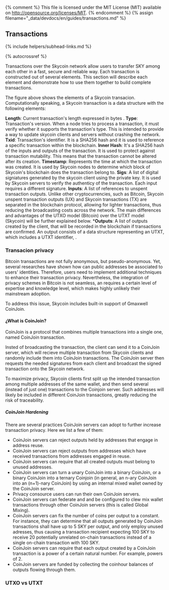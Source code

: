 {% comment %}
This file is licensed under the MIT License (MIT) available on
http://opensource.org/licenses/MIT.
{% endcomment %}
{% assign filename="_data/devdocs/en/guides/transactions.md" %}

## Transactions
{% include helpers/subhead-links.md %}

{% autocrossref %}

Transactions over the Skycoin network allow users to transfer SKY among each other in a fast, secure and reliable way. Each transaction is constructed out of several elements. This section will describe each element and demonstrate how to use them together to build complete transactions.

<!-- TODO: Include SKY tx image -->

The figure above shows the elements of a Skycoin transacion. Computationally speaking, a Skycoin transaction is a data structure with the following elements:

**Length**: Current transaction's length expressed in bytes <!-- sure about that? -->.
**Type**: Transaction's version. When a node tries to process a transaction, it must verify whether it supports the transaction's type. This is intended to provide a way to update skycoin clients and servers without crashing the network. <!-- Explain what happens when the transaction is not supported by the node -->
**Txid**: Transaction's identifier. It is a SHA256 hash and it is used to reference a specific transaction within the blockchain. <!-- How is the has obtained? -->
**Inner Hash**: It's a SHA256 hash of the inputs and outputs of the transaction. It is used to protect against transaction mutability. This means that the transaction cannot be altered after its creation.
**Timestamp**: Represents the time at which the transaction was created<!-- Detail the timestamp's format -->. It is used by Skycoin nodes to determine which block of Skycoin's blockchain does the transaction belong to. <!-- Improve this -->
**Sigs**: A list of digital signiatures generated by the skycoin client using the private key. It is used by Skycoin servers to verify the authenticy of the transaction. Each input requires a different signature.
**Inputs**: A list of references to unspent transaction outputs. Unlike other cryptocurrencies, such as Bitcoin, Skycoin unspent transaction outputs (UX) and Skycoin transactions (TX) are separated in the blockchain protocol, allowing for lighter transactions, thus reducing the broadcasting costs across the network. The main differences and advantages of the UTXO model (Bitcoin) over the UTXT model (Skycoin) will be further explained below.
***Outputs**: A list of outputs created by the client, that will be recorded in the blockchain if transactions are confirmed. An output consists of a data structure representing an UTXT, which includes a UTXT identifier, <!-- finish this -->.

### Transacion privacy
Bitcoin transactions are not fully anonymous, but pseudo-anonymous. Yet, several researches <!-- include references to papers --> have shown how can public addresses be associated to users' identities. Therefore, users need to implement additional techniques to enhance their transaction privacy. Nevertheless, the integration of privacy schemes in Bitcoin is not seamless, an requires a certain level of expertise and knowledge level, which makes highly unlikely their mainstream adoption.

To address this issue, Skycoin includes built-in support of Gmaxwell CoinJoin.

#### ¿What is CoinJoin?

CoinJoin is a protocol that combines multiple transactions into a single one, named CoinJoin transaction.

<!-- TODO: Include CoinJoin pic -->

Insted of broadcasting the transaction, the client can send it to a CoinJoin server, which will recieve multiple transaction from Skycoin clients and randomly include them into CoinJoin transactions. The CoinJoin server then requests the needed signatures from each client and broadcast the signed transaction onto the Skycoin network.

To maximize privacy, Skycoin clients first split up the intended transaction among multiple addresses of the same wallet, and then send several (instead of just one) transactions to the Coinjoin server. Such addresses will likely be included in different CoinJoin transactions, greatly reducing the risk of traceability.

<!-- Include an example -->

##### CoinJoin Hardening

There are several practices CoinJoin servers can adopt to further increase transaction privacy. Here we list a few of them:

- CoinJoin servers can reject outputs held by addresses that engage in address reuse.
- CoinJoin servers can reject outputs from addresses which have received transactions from addresses engaged in reuse.
- CoinJoin servers can require that all created outputs must belong to unused addresses.
- CoinJoin servers can turn a unary CoinJoin into a binary CoinJoin, or a binary CoinJoin into a ternary<!-- Check this word --> Coinjoin (in general, an n-ary CoinJoin into an (n+1)-nary CoinJoin) by using an internal mixed wallet owned by the CoinJoin server.
- Privacy consource<!-- check this word --> users can run their own CoinJoin servers.
- CoinJoin servers can federate and and be configured to clew<!-- check this word --> mix wallet transactions through other CoinJoin servers (this is called Global Mixing).
- CoinJoin servers can fix the number of coins per output to a constant. For instance, they can determine that all outputs generated by CoinJoin transactions shall have up to 5 SKY per output, and only employ unused adresses, thus causing a transaction recipient expecting 100 SKY to receive 20 potentially unrelated on-chain transactions instead of a single on-chain transaction with 100 SKY.
- CoinJoin servers can require that each output created by a CoinJoin transaction is a power of a certain natural number. For example, powers of 2. <!-- The source I consulted only referred to powers of 2, but any natural number would do the job, and enhace generalization. Check this out -->
- CoinJoin servers are funded by collecting the coinhour balances of outputs flowing through them.

<!-- Explain why CoinJoin is supported out-of-the box as part of SKY's philosophy -->

### UTXO vs UTXT
